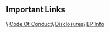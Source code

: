 Important Links
---------------
\\
[Code Of Conduct](https://eosdac.io/#core-principles)\\
[Disclosures](https://steemit.com/eos/@eosdac/statement-of-ownership-and-code-of-conduct)\\
[BP Info](https://eosdac.io/bp.json)
